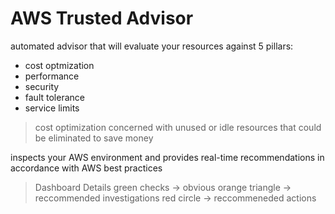 # AWS Trusted Advisor
automated advisor that will evaluate your resources against 5 pillars:
- cost optmization
- performance
- security
- fault tolerance
- service limits


> cost optimization
concerned with unused or idle resources that could be eliminated to save money


inspects your AWS environment and provides real-time recommendations in accordance with AWS best practices


> Dashboard Details
green checks -> obvious
orange triangle -> reccommended investigations
red circle -> reccommeneded actions

